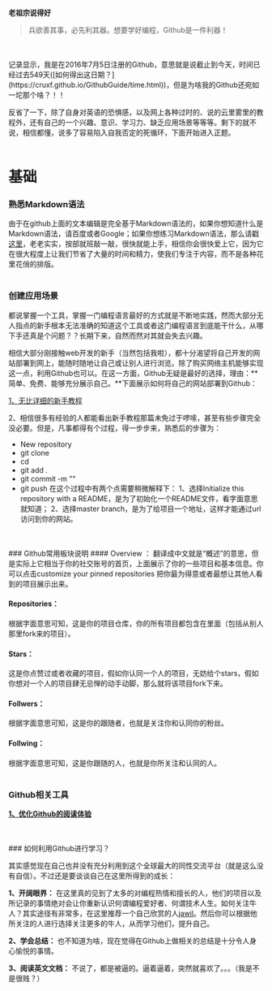 **老祖宗说得好**
> 兵欲善其事，必先利其器。想要学好编程，Github是一件利器！
<br>
<br>
记录显示，我是在2016年7月5日注册的Github，意思就是说截止到今天，时间已经过去549天([如何得出这日期？](https://cruxf.github.io/GithubGuide/time.html))，但是为啥我的Github还宛如一坨那个啥？！！

反省了一下，除了自身对英语的恐惧感，以及网上各种过时的、说的云里雾里的教程外，还有自己的一个兴趣、意识、学习力、缺乏应用场景等等等。剩下的就不说，相信都懂，说多了容易陷入自我否定的死循环，下面开始进入正题。
<br>
<br>
# 基础

### 熟悉Markdown语法
由于在github上面的文本编辑是完全基于Markdown语法的，如果你想知道什么是Markdown语法，请百度或者Google；如果你想练习Markdown语法，那么请戳[这里](https://pandao.github.io/editor.md/index.html)，老老实实，按部就班敲一敲，很快就能上手，相信你会很快爱上它，因为它在很大程度上让我们节省了大量的时间和精力，使我们专注于内容，而不是各种花里花俏的排版。
<br>
<br>
### 创建应用场景
都说掌握一个工具，掌握一门编程语言最好的方式就是不断地实践，然而大部分无人指点的新手根本无法准确的知道这个工具或者这门编程语言到底能干什么，从哪下手还真是个问题？？长期下来，自然而然对其就会失去兴趣。

相信大部分刚接触web开发的新手（当然包括我啦），都十分渴望将自己开发的网站部署到网上，能随时随地让自己或让别人进行浏览。除了购买网络主机能够实现这一点，利用Github也可以。在这一方面，Github无疑是最好的选择，理由：**简单、免费、能够充分展示自己。**下面展示如何将自己的网站部署到Github：

[1、无比详细的新手教程](http://www.cnblogs.com/fengxiongZz/p/6477456.html)

2、相信很多有经验的人都能看出新手教程那篇未免过于啰嗦，甚至有些步骤完全没必要。但是，凡事都得有个过程，得一步步来，熟悉后的步骤为：
- New repository
- git clone
- cd 
- git add .
- git commit -m ""
- git push
在这个过程中有两个点需要稍微解释下：
1、选择Initialize this repository with a README，是为了初始化一个README文件，看字面意思就知道；
2、选择master branch，是为了给项目一个地址，这样才能通过url访问到你的网站。
<br>
<br>
### Github常用板块说明
#### Overview ：
翻译成中文就是“概述”的意思，但是实际上它相当于你的社交账号的首页，上面展示了你的一些项目和基本信息。你可以点击customize your pinned repositories 把你最为得意或者最想让其他人看到的项目展示出来。

#### Repositories：
根据字面意思可知，这是你的项目仓库，你的所有项目都包含在里面（包括从别人那里fork来的项目）。

#### Stars：
这是你点赞过或者收藏的项目，假如你认同一个人的项目，无妨给个stars，假如你想对一个人的项目肆无忌惮的动手动脚，那么就将该项目fork下来。

#### Follwers：
根据字面意思可知，这是你的跟随者，也就是关注你和认同你的粉丝。

#### Follwing：
根据字面意思可知，这是你跟随的人，也就是你所关注和认同的人。
<br>
<br>
### Github相关工具
**[1、优化Github的阅读体验](https://github.com/jawil/blog/issues/28)**<br>


<br>
<br>
### 如何利用Github进行学习？

其实感觉现在自己也并没有充分利用到这个全球最大的同性交流平台（就是这么没有自信）。不过还是要谈谈自己在这里所得到的成长：<br>

**1、开阔眼界：** 
在这里真的见到了太多的对编程热情和擅长的人，他们的项目以及所记录的事情绝对会让你重新认识何谓编程爱好者、何谓技术人生。如何关注牛人？其实途径有非常多，在这里推荐一个自己欣赏的人[jawil](https://github.com/jawil)。然后你可以根据他所关注的人进行选择关注更多的牛人，从而学习他们，提升自己。

**2、学会总结：** 
也不知道为啥，现在觉得在Github上做相关的总结是十分令人身心愉悦的事情。

**3、阅读英文文档：** 
不说了，都是被逼的。逼着逼着，突然就喜欢了。。。（我是不是很贱？）




